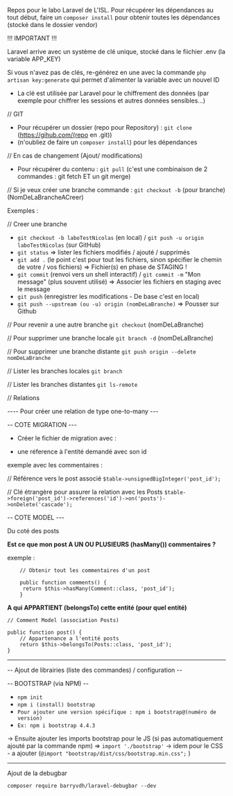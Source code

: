 Repos pour le labo Laravel de L'ISL.
Pour récupérer les dépendances au tout début, faire un ```composer install``` pour obtenir toutes les dépendances (stocké dans le dossier vendor)


!!! IMPORTANT !!!

Laravel arrive avec un système de clé unique, stocké dans le fiichier .env
(la variable APP_KEY) 

Si vous n'avez pas de clés, re-générez en une avec la commande ```php artisan key:generate``` qui permet d'alimenter la variable avec un nouvel ID 

- La clé est utilisée par Laravel pour le chiffrement des données (par exemple pour chiffrer les sessions et autres données sensibles...)

// GIT

- Pour récupérer un dossier (repo pour Repository) : ``` git clone ``` (https://gihub.com/(repo en .git))
- (n'oubliez de faire un ```composer install```) pour les dépendances

// En cas de changement (Ajout/ modifications)
- Pour récupérer du contenu : ``` git pull ``` (c'est une combinaison de 2 commandes : git fetch ET un git merge)

// Si je veux créer une branche
commande : ```git checkout -b``` (pour branche) (NomDeLaBrancheACreer)

Exemples : 

// Creer une branche
- ```git checkout -b laboTestNicolas``` (en local) / ```git push -u origin laboTestNicolas``` (sur GitHub)
- ```git status``` => lister les fichiers modifiés / ajouté / supprimés
- ```git add .``` (le point c'est pour tout les fichiers, sinon spécifier le chemin de votre / vos fichiers) => Fichier(s) en phase de STAGING ! 
- ```git commit``` (renvoi vers un shell interactif) / ```git commit -m``` "Mon message" (plus souvent utilisé)
=> Associer les fichiers en staging avec le message 
- ```git push``` (enregistrer les modifications - De base c'est en local)
- ```git push --upstream (ou -u) origin (nomDeLaBranche)``` => Pousser sur Github

// Pour revenir a une autre branche
```git checkout``` (nomDeLaBranche)

// Pour supprimer une branche locale
```git branch -d``` (nomDeLaBranche)

// Pour supprimer une branche distante 
```git push origin --delete nomDeLaBranche```

// Lister les branches locales
```git branch```

// Lister les branches distantes
```git ls-remote```

// Relations 

---- Pour créer une relation de type one-to-many --- 

-- COTE MIGRATION --- 

- Créer le fichier de migration avec : 

- une réference à l'entité demandé avec son id 

exemple avec les commentaires : 

 // Référence vers le post associé
 `$table->unsignedBigInteger('post_id');` 

 // Clé étrangère pour assurer la relation avec les Posts
            `$table->foreign('post_id')->references('id')->on('posts')->onDelete('cascade');`

-- COTE MODEL --- 

Du coté des posts

 **Est ce que mon post A UN OU PLUSIEURS (hasMany()) commentaires ?**

exemple : 
```
    // Obtenir tout les commentaires d'un post

    public function comments() {
     return $this->hasMany(Comment::class, 'post_id');
    }
```
 **A qui APPARTIENT (belongsTo) cette entité (pour quel entité)**

    // Comment Model (association Posts)

    public function post() {
        // Appartenance a l'entité posts
        return $this->belongsTo(Posts::class, 'post_id');
    }
    
----------------------------------------------------------------

-- Ajout de librairies (liste des commandes) / configuration -- 

-- BOOTSTRAP (via NPM) --

- `npm init`
- `npm i (install) bootstrap`
- `Pour ajouter une version spécifique : npm i bootstrap@(numéro de version)`
- `Ex: npm i bootstrap 4.4.3`

-> Ensuite ajouter les imports bootstrap pour le JS (si pas automatiquement ajouté par la commande npm) => `import './bootstrap'` 
-> idem pour le CSS - a ajouter (`@import "bootstrap/dist/css/bootstrap.min.css";` )

----------------------------------------------------------------

Ajout de la debugbar

`composer require barryvdh/laravel-debugbar --dev`